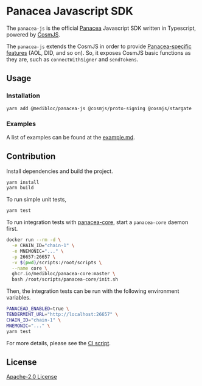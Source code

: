 # Panacea Javascript SDK

The `panacea-js` is the official [Panacea](https://github.com/medibloc/panacea-core) Javascript SDK written in Typescript, powered by [CosmJS](https://github.com/cosmos/cosmjs).

The `panacea-js` extends the CosmJS in order to provide [Panacea-specific features](https://github.com/medibloc/panacea-core#key-features) (AOL, DID, and so on).
So, it exposes CosmJS basic functions as they are, such as `connectWithSigner` and `sendTokens`.

## Usage

### Installation

```bash
yarn add @medibloc/panacea-js @cosmjs/proto-signing @cosmjs/stargate
```

### Examples

A list of examples can be found at the [example.md](docs/examples.md).

## Contribution

Install dependencies and build the project.
```bash
yarn install
yarn build
```

To run simple unit tests,
```bash
yarn test
````

To run integration tests with [panacea-core](https://github.com/medibloc/panacea-core), start a `panacea-core` daemon first.
```bash
docker run --rm -d \
  -e CHAIN_ID="chain-1" \
  -e MNEMONIC="..." \
  -p 26657:26657 \
  -v $(pwd)/scripts:/root/scripts \
  --name core \
  ghcr.io/medibloc/panacea-core:master \
  bash /root/scripts/panacea-core/init.sh
```

Then, the integration tests can be run with the following environment variables.
```bash
PANACEAD_ENABLED=true \
TENDERMINT_URL="http://localhost:26657" \
CHAIN_ID="chain-1" \
MNEMONIC="..." \
yarn test
```

For more details, please see the [CI script](.github/workflows/ci.yml).

## License

[Apache-2.0 License](LICENSE)
